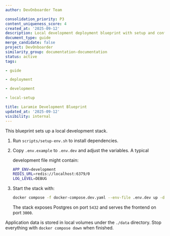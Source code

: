 ```yaml
---
author: DevOnboarder Team

consolidation_priority: P3
content_uniqueness_score: 4
created_at: '2025-09-12'
description: Local development deployment blueprint with setup and configuration instructions
document_type: guide
merge_candidate: false
project: DevOnboarder
similarity_group: documentation-documentation
status: active
tags:

- guide

- deployment

- development

- local-setup

title: Laramie Development Blueprint
updated_at: '2025-09-12'
visibility: internal
---
```


This blueprint sets up a local development stack.

1. Run `scripts/setup-env.sh` to install dependencies.

2. Copy `.env.example` to `.env.dev` and adjust the variables. A typical

   development file might contain:

    ```bash
    APP_ENV=development
    REDIS_URL=redis://localhost:6379/0
    LOG_LEVEL=DEBUG
    ```

3. Start the stack with:

    ```bash
    docker compose -f docker-compose.dev.yaml --env-file .env.dev up -d
    ```

    The stack exposes Postgres on port `5432` and serves the frontend on port `3000`.

Application data is stored in local volumes under the `./data` directory.
Stop everything with `docker compose down` when finished.
